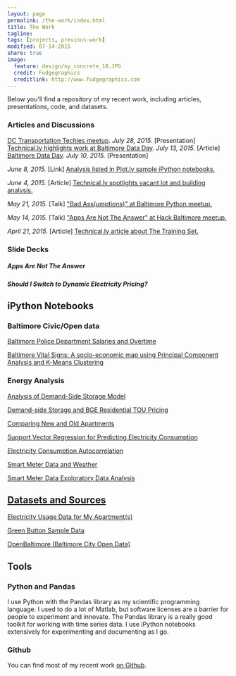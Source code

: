 ```yaml
---
layout: page
permalink: /the-work/index.html
title: The Work
tagline: 
tags: [projects, previous-work]
modified: 07-14-2015
share: true
image:
  feature: design/ny_concrete_10.JPG
  credit: Fudgegraphics
  creditlink: http://www.fudgegraphics.com
---
```

Below you'll find a repository of my recent work, including articles, presentations, code, and datasets.

### Articles and Discussions

[DC Transportation Techies meetup](http://www.meetup.com/Transportation-Techies/events/222183536/). _July 28, 2015._ [Presentation]    
[Technical.ly highlights work at Baltimore Data Day](http://technical.ly/baltimore/2015/07/13/data-day-crime-data-bmoremapped-training-set/). _July 13, 2015._ [Article]  
[Baltimore Data Day](http://bniajfi.org/data_day/2015agenda/). _July 10, 2015._ [Presentation] 

_June 8, 2015._ [Link] <a href='https://plot.ly/ipython-notebooks/baltimore-vital-signs/'>Analysis listed in Plot.ly sample iPython notebooks.</a>

_June 4, 2015._  [Article] <a href='http://technical.ly/baltimore/2015/06/04/baltimore-blight-maps-ouazad-elszasz/'>Technical.ly spotlights vacant lot and building analysis.</a>

_May 21, 2015._  [Talk] <a href='http://www.meetup.com/baltimore-python/events/221252779/'>"Bad Ass(umptions)" at Baltimore Python meetup.</a>

_May 14, 2015._  [Talk] <a href='http://www.meetup.com/Baltimore-Civic-Hacking-Meetup/events/222166589/'>"Apps Are Not The Answer" at Hack Baltimore meetup.</a>
 
_April 21, 2015._  [Article] <a href='http://technical.ly/baltimore/2015/04/21/justin-elszasz-training-set-parking-ticket-open-data/'>Technical.ly article about The Training Set.</a>

### Slide Decks

##### Apps Are Not The Answer
<script async class="speakerdeck-embed" data-id="6a3450561253459c8e64518d4b387552" data-ratio="1.77777777777778" src="//speakerdeck.com/assets/embed.js"></script>  
  
  

##### Should I Switch to Dynamic Electricity Pricing?
<script async class="speakerdeck-embed" data-id="6d34b86ef574473b9e673fb75b63f098" data-ratio="1.33333333333333" src="//speakerdeck.com/assets/embed.js"></script>

## iPython Notebooks

### Baltimore Civic/Open data
<a href='http://nbviewer.ipython.org/github/jtelszasz/baltimore_salaries/blob/master/BPD_overtime.ipynb'>Baltimore Police Department Salaries and Overtime</a>

<a href='http://nbviewer.ipython.org/github/jtelszasz/baltimore_vital_signs/blob/master/vital_signs_viz.ipynb'>Baltimore Vital Signs: A socio-economic map using Principal Component Analysis and K-Means Clustering</a>

### Energy Analysis

<a href='http://nbviewer.ipython.org/github/jtelszasz/demandside_storage/blob/master/analysis.ipynb'>Analysis of Demand-Side Storage Model</a>

<a href='http://nbviewer.ipython.org/github/jtelszasz/demandside_storage/blob/master/TOU_pricing_and_storage.ipynb'>Demand-side Storage and BGE Residential TOU Pricing</a>

<a href='http://nbviewer.ipython.org/github/jtelszasz/my_energy/blob/master/apt_compare.ipynb'>Comparing New and Old Apartments</a>

<a href='http://nbviewer.ipython.org/github/jtelszasz/my_energy/blob/master/Elec_SVM.ipynb?create=1'>Support Vector Regression for Predicting Electricity Consumption</a>

<a href='http://nbviewer.ipython.org/github/jtelszasz/my_energy/blob/master/Usage_Autocorrelation.ipynb?create=1'>Electricity Consumption Autocorrelation</a>

<a href="http://nbviewer.ipython.org/github/jtelszasz/my_energy/blob/master/My_Energy_And_Weather.ipynb?create=1">Smart Meter Data and Weather</a>

<a href="http://nbviewer.ipython.org/github/jtelszasz/my_energy/blob/master/My_Energy.ipynb?create=1">Smart Meter Data Exploratory Data Analysis

## Datasets and Sources
 
<a href="https://github.com/jtelszasz/my_energy/tree/master/raw_data">Electricity Usage Data for My Apartment(s)</a>

<a href="http://services.greenbuttondata.org/sample-data.html">Green Button Sample Data</a>

<a href="http://data.baltimorecity.gov">OpenBaltimore (Baltimore City Open Data)</a>

## Tools

### Python and Pandas

I use Python with the Pandas library as my scientific programming language.  I used to do a lot of Matlab, but software licenses are a barrier for people to experiment and innovate.  The Pandas library is a really good toolkit for working with time series data.  I use iPython notebooks extensively for experimenting and documenting as I go.

### Github

You can find most of my recent work <a href='http://www.github.com/jtelszasz'>on Github</a>.



<script>
  (function(i,s,o,g,r,a,m){i['GoogleAnalyticsObject']=r;i[r]=i[r]||function(){
  (i[r].q=i[r].q||[]).push(arguments)},i[r].l=1*new Date();a=s.createElement(o),
  m=s.getElementsByTagName(o)[0];a.async=1;a.src=g;m.parentNode.insertBefore(a,m)
  })(window,document,'script','//www.google-analytics.com/analytics.js','ga');

  ga('create', 'UA-58835878-1', 'auto');
  ga('send', 'pageview');

</script>
